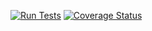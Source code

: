 [![Run Tests](https://github.com/kristiania-pg6301-2022/pg6301-innlevering-ChristofferEastcastle/actions/workflows/test.yml/badge.svg)](https://github.com/kristiania-pg6301-2022/pg6301-innlevering-ChristofferEastcastle/actions/workflows/test.yml)
[![Coverage Status](https://coveralls.io/repos/github/kristiania-pg6301-2022/pg6301-innlevering-ChristofferEastcastle/badge.svg?branch=main)](https://coveralls.io/github/kristiania-pg6301-2022/pg6301-innlevering-ChristofferEastcastle?branch=main)